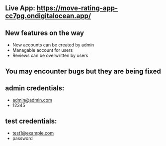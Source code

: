 ## Live App: https://move-rating-app-cc7pg.ondigitalocean.app/

## New features on the way

- New accounts can be created by admin
- Managable account for users
- Reviews can be overwritten by users

 ## You may encounter bugs but they are being fixed

## admin credentials:
-  admin@admin.com
-  12345

## test credentials:
-  test1@example.com
-  password

